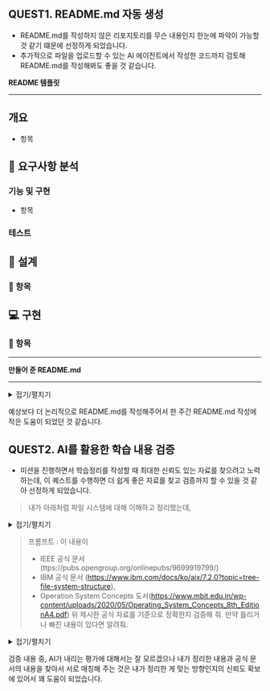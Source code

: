 
## QUEST1. README.md 자동 생성

- README.md를 작성하지 않은 리포지토리를 무슨 내용인지 한눈에 파악이 가능할 것 같기 떄문에 선정하게 되었습니다.
- 추가적으로 파일을 업로드할 수 있는 AI 에이전트에서 작성한 코드까지 검토해 README.md를 작성해봐도 좋을 것 같습니다.

**README 템플릿**

---

## 개요

- 항목

## 📝 요구사항 분석

### 기능 및 구현

- 항목

### 테스트

## 📐 설계

### 📌 항목

## 💻 구현

### 📌 항목

---

**만들어 준 README.md**

---

<details>
<summary>접기/펼치기</summary>

## 개요

이 프로젝트는 Node.js 환경에서 **동기/비동기 처리**, **멀티 스레딩**, **Race Condition 관리**, 그리고 **발행-구독(Publisher-Subscriber) 패턴**의 심층적인 이해와 구현을 목표로 합니다. 특히, Node.js의 이벤트 루프 동작 방식과 멀티 스레드 환경에서의 효율적인 이벤트 관리 및 데이터 동시성 문제를 해결하는 방법에 중점을 둡니다.

## 📝 요구사항 분석

### 기능 및 구현

- **동기/비동기 개념 학습**: Node.js의 동작 방식 및 비동기 처리를 위한 Event Loop 메커니즘을 이해합니다.
- **프로세스, 스레드, 코루틴 학습**: 각 개념의 차이점과 동작 방식을 파악합니다.
- **멀티 스레드 동작 및 활용 조건**: 멀티 스레드가 어떻게 동작하며, 활용하기 위한 전제 조건을 학습합니다.
- **CPU 스케줄링 학습**: 비동기 작업을 CPU가 효율적으로 처리하도록 할당하는 스케줄링 방식을 이해합니다.
- **공유 영역 동시 접근 문제 처리**: 공유 자원에 동시에 접근할 때 발생하는 문제와 해결 방안을 학습합니다.
- **이벤트 처리 방식 학습**: 이벤트 발생 시 이를 처리하는 다양한 방식을 이해합니다.
- **디자인 패턴 학습**: Publisher-Subscriber 패턴과 Observer 패턴의 차이점, 구현 방법, 그리고 Singleton 패턴의 적용 이유를 학습합니다.
- **메시지 큐 학습**: 메시지 큐의 개념과 이벤트를 처리하는 방법을 이해합니다.

---

## 📐 설계

### 📌 멀티 스레드 Race-condition

- **멀티 스레드 환경 설정 도구 선정**: Node.js의 `worker_threads` 모듈을 활용하여 멀티 스레드 환경을 구성합니다.
- **Race-condition 발생 설계**: `worker_threads`를 사용하여 여러 스레드가 동시에 공유하는 변수(예: 카운터)에 접근하여 값을 증가시키는 작업을 수행하도록 설계하여 의도적으로 Race Condition이 발생하도록 합니다.
- **Race-condition 처리 기준 및 설계**:
    - **처리 기준**: Race Condition으로 인한 데이터 불일치 문제를 해결하고, 공유 자원의 일관성을 보장하는 것을 목표로 합니다.
    - **설계**:
        - **Mutex/Semaphore**: 상호 배제(Mutex) 또는 세마포어(Semaphore)와 같은 동기화 메커니즘을 사용하여 공유 자원에 대한 접근을 제어합니다. Node.js `worker_threads`에서 제공하는 `Atomics` 객체를 활용하거나, 별도의 락(Lock) 구현을 고려합니다.
        - **메시지 패싱**: 공유 메모리를 직접 조작하는 대신, 스레드 간 메시지 패싱을 통해 데이터를 교환하여 Race Condition의 발생 가능성을 줄입니다.
            
### 📌 멀티 스레드 환경에서의 발행-구독 패턴을 구현하는 이벤트 매니저

- **Node.js EventEmitter를 사용한 Publisher-Subscriber 패턴 구현 요소 설계**:
    - **Publisher**: 이벤트를 생성하고 `EventManager`에 해당 이벤트를 발행하는 역할을 수행합니다. `EventEmitter` 인스턴스를 내부적으로 사용하여 이벤트를 발행합니다.
    - **Subscriber**: `EventManager`에 특정 이벤트를 구독하고, 해당 이벤트가 발행되었을 때 정의된 콜백 함수를 실행하는 역할을 수행합니다. `EventEmitter.on()` 메서드를 사용하여 이벤트를 리스닝합니다.
    - **EventManager**:
        - **중앙 집중식 이벤트 관리**: `Node.js EventEmitter`를 상속받거나 포함하여 모든 이벤트 구독 및 발행을 처리하는 중앙 허브 역할을 합니다.
        - **이벤트 등록/해제**: `on()`, `off()` (또는 `removeListener()`) 메서드를 통해 `Subscriber`가 이벤트를 등록하거나 해제할 수 있도록 제공합니다.
        - **이벤트 발행**: `emit()` 메서드를 통해 `Publisher`로부터 받은 이벤트를 구독하고 있는 모든 `Subscriber`에게 전달합니다.
        - **Singleton 패턴 적용**: 애플리케이션 내에서 `EventManager`의 인스턴스가 하나만 존재하도록 Singleton 패턴을 적용하여 일관된 이벤트 관리를 보장합니다.
- **동기, 비동기, 지연 처리가 가능한 이벤트 큐 설계**:
    - **이벤트 큐**: 발행된 이벤트를 임시로 저장하는 큐를 구현합니다. `Array` 또는 `Map`과 같은 자료구조를 활용할 수 있습니다.
    - **처리 방식 구분**:
        - **동기 처리**: `emit()` 호출 시 즉시 구독자에게 이벤트를 전달합니다.
        - **비동기 처리**: `process.nextTick()`, `setImmediate()`, 또는 `setTimeout(..., 0)` 등을 사용하여 이벤트 처리를 이벤트 루프의 다음 틱으로 넘겨 비동기적으로 처리합니다. 이는 현재 호출 스택을 블로킹하지 않도록 합니다.
        - **지연 처리**: 특정 시간(예: `setTimeout(..., delay)`) 이후에 이벤트를 처리하도록 스케줄링합니다.
    - **우선순위 큐 (선택 사항)**: 이벤트의 중요도에 따라 우선순위를 부여하여 처리 순서를 제어할 수 있는 큐를 추가로 고려할 수 있습니다.
        

---

## 💻 구현

### 📌 항목

- **Race Condition 발생 코드 구현**: `worker_threads`를 사용하여 공유 변수에 접근하는 코드를 작성하고, Race Condition이 발생하는 것을 시연합니다.
- **Race Condition 해결 코드 구현**: `Atomics` 또는 다른 동기화 기법을 사용하여 Race Condition을 해결하고, 해결 전후의 결과를 비교합니다.
- **`EventManager` 클래스 구현**: `Node.js EventEmitter`를 활용하여 `EventManager` 클래스를 구현하고, Singleton 패턴을 적용합니다.
- **`Publisher` 및 `Subscriber` 클래스/함수 구현**: `EventManager`와 연동하여 이벤트를 발행하고 구독하는 `Publisher`와 `Subscriber`를 구현합니다.
- **이벤트 큐 및 처리 로직 구현**: 동기, 비동기, 지연 처리 기능을 포함하는 이벤트 큐와 이를 관리하는 로직을 구현합니다.
- **테스트 케이스 작성**: 구현된 기능들이 올바르게 동작하는지 확인하기 위한 테스트 코드를 작성합니다.
</details>

예상보다 더 논리적으로 README.md를 작성해주어서 한 주간 README.md 작성에 작은 도움이 되었던 것 같습니다.

## QUEST2. AI를 활용한 학습 내용 검증

- 미션을 진행하면서 학습정리를 작성할 때 최대한 신뢰도 있는 자료를 찾으려고 노력하는데, 이 퀘스트를 수행하면 더 쉽게 좋은 자료를 찾고 검증까지 할 수 있을 것 같아 선정하게 되었습니다.

> 내가 아래처럼 파일 시스템에 대해 이해하고 정리했는데,

<details>
<summary>접기/펼치기</summary>

## ❓ 파일 시스템이란?

밑바닥부터 생각해본다면, 우리는 어떻게 하드디스크나 SSD에 데이터나 파일을 저장하고 읽을까?

하드디스크는 미세한 자성물질이 씌워진 원판을 회전시키며 미세한 단위의 자기 방향으로 그 정보를 기록한다. 또한 SSD는 그 이름인 Solid-State Drive와 같이, 회전하는 부품 없이 반도체만으로 정보를 0과 1의 전기적인 신호로 저장한다.

컴퓨터가 이런 보조기억장치의 정보를 읽어들이려면 하드웨어에서 인식한 전기적 정보를 어떻게 해석할 지, 어떤 크기로 입력을 나누어야 최소 단위가 될 지, 읽은 정보를 어떻게 읽어야 그것이 파일이고 그 파일의 정보를 의미하는 건지 많은 결정 기준을 내리고 처리해줄 무언가가 필요하다.

🔷 **파일 시스템**이란, **운영체제에서 파일이나 데이터를 규칙에 따라 효율적으로 하드웨어에 읽고, 쓰고, 검색하고 관리할 수 있도록 체계적으로 관리해주는 인터페이스 & 프로그램**이다. **OS의 커널 요소**로서, 파일 시스템은 물리적인 입력 정보를 해석해 사용자가 이해할 수 있는 파일 시스템 구조로 표현해준다.

각각의 OS마다, 호환이 가능한 파일 시스템이 다르다. Windows를 예시로 들어보면, Windows는 디스크 드라이브를 NTFS라는 파일 시스템 형태로 읽어 사용하는 것이 가장 호환성이 좋은 편이다.

파일 시스템은 저장장치와 사용자 사이에서 데이터를 처리하는 프로그램과 동시에 인터페이스로 동작한다. 특정 파일 시스템의 저장 형식으로 저장장치의 파티션이 구성되어 있다면, OS에서 동작하는 파일 시스템이 그 저장장치를 해당 파일 시스템 형식에 맞게 해석해 논리적으로 파일 시스템을 형성한다.

🔷 정리하면 다음과 같이 나타낼 수 있다.

- 파일 시스템은 물리적인 저장장치에 접근해 OS나 응용 프로그램들이 실제 물리적 데이터를 처리할 필요 없이 파일과 데이터를 다룰 수 있도록 해주는 인터페이스이다.
- 파일 시스템은 저장장치의 물리적 신호 바이트를 논리적인 파일 구조로 조직하고 나타내 우리가 파일과 디렉토리를 조작하면 그에 맞게 저장장치에서 읽고 쓰는 동작을 수행한다.
- OS의 커널에 **파일 시스템을 처리할 수 있는 프로그램**(드라이버)이 존재한다. 이 프로그램이 지원하는 파일 시스템 형식이 서로 다르기 때문에, OS 마다 지원 가능한 파일 시스템이 서로 다르다.
</details>

> 프롬프트 : 이 내용이 
> - IEEE 공식 문서 (ttps://pubs.opengroup.org/onlinepubs/9699919799/)
> - IBM 공식 문서 (https://www.ibm.com/docs/ko/aix/7.2.0?topic=tree-file-system-structure), 
> - Operation System Concepts 도서(https://www.mbit.edu.in/wp-content/uploads/2020/05/Operating_System_Concepts_8th_EditionA4.pdf)
> 위 제시한 공식 자료를 기준으로 정확한지 검증해 줘. 만약 틀리거나 빠진 내용이 있다면 알려줘.

<details>
<summary>접기/펼치기</summary>

### 검증 결과 및 보충/강조 내용

**1. "밑바닥부터 생각해본다면, 우리는 어떻게 하드디스크나 SSD에 데이터나 파일을 저장하고 읽을까?"**

- **정확성**: 하드디스크와 SSD의 물리적 저장 방식에 대한 설명은 간략하지만 정확합니다.
    
- **보충/강조**: 이 부분은 파일 시스템이 **물리적인 저장 매체의 특성과 논리적인 파일 구조 사이의 추상화 계층**임을 잘 보여주는 도입부입니다.
    

**2. "컴퓨터가 이런 보조기억장치의 정보를 읽어들이려면 하드웨어에서 인식한 전기적 정보를 어떻게 해석할 지, 어떤 크기로 입력을 나누어야 최소 단위가 될 지, 읽은 정보를 어떻게 읽어야 그것이 파일이고 그 파일의 정보를 의미하는 건지 많은 결정 기준을 내리고 처리해줄 무언가가 필요하다."**

- **정확성**: 파일 시스템의 필요성을 잘 설명하고 있습니다. 특히 "어떤 크기로 입력을 나누어야 최소 단위가 될 지" 부분은 파일 시스템이 데이터를 **블록(block) 단위**로 관리한다는 핵심 개념을 내포하고 있습니다.
    
- **보충/강조**: 이 "최소 단위"가 곧 "블록" 또는 "클러스터"이며, 파일 시스템은 이러한 논리적인 블록들을 물리적인 디스크 섹터에 매핑하는 역할을 수행합니다.
    

**3. "🔷 파일 시스템이란, 운영체제에서 파일이나 데이터를 규칙에 따라 효율적으로 하드웨어에 읽고, 쓰고, 검색하고 관리할 수 있도록 체계적으로 관리해주는 인터페이스 & 프로그램이다. OS의 커널 요소로서, 파일 시스템은 물리적인 입력 정보를 해석해 사용자가 이해할 수 있는 파일 시스템 구조로 표현해준다."**

- **정확성**: 파일 시스템의 정의를 매우 정확하게 설명하고 있습니다. "인터페이스 & 프로그램"이라는 표현은 추상화 계층으로서의 역할과 실제 구현체로서의 역할을 동시에 잘 나타냅니다. "OS의 커널 요소"라는 점도 중요합니다.
    
- **참고 자료 매칭**:
    
    - **Operating System Concepts (8th Ed., Chapter 10: File-System Interface, Chapter 11: File-System Implementation)**: 파일 시스템을 "파일을 저장하고 조직하는 방법"으로 정의하며, 사용자에게는 논리적인 저장 장치로 보이지만 실제로는 물리적인 디스크 블록에 매핑된다고 설명합니다. 또한, 파일 시스템은 OS의 중요한 컴포넌트이며, 커널의 일부로 구현된다고 명시합니다.
        
    - **IBM 공식 문서**: 파일 시스템이 데이터와 파일을 저장하고 조직하는 구조를 제공하며, 사용자에게 파일에 접근하는 방식을 추상화한다고 설명합니다.
        

**4. "각각의 OS마다, 호환이 가능한 파일 시스템이 다르다. Windows를 예시로 들어보면, Windows는 디스크 드라이브를 NTFS라는 파일 시스템 형태로 읽어 사용하는 것이 가장 호환성이 좋은 편이다."**

- **정확성**: OS마다 지원하는 파일 시스템이 다르다는 점과 Windows의 NTFS 예시는 정확합니다.
    
- **보충/강조**: 이는 파일 시스템이 **특정 OS에 종속적이거나 최적화될 수 있음**을 의미합니다. (예: Linux의 ext4, macOS의 APFS 등)
    

**5. "파일 시스템은 저장장치와 사용자 사이에서 데이터를 처리하는 프로그램과 동시에 인터페이스로 동작한다. 특정 파일 시스템의 저장 형식으로 저장장치의 파티션이 구성되어 있다면, OS에서 동작하는 파일 시스템이 그 저장장치를 해당 파일 시스템 형식에 맞게 해석해 논리적으로 파일 시스템을 형성한다."**

- **정확성**: 파일 시스템의 역할과 동작 방식을 명확하게 설명하고 있습니다. "논리적으로 파일 시스템을 형성한다"는 표현은 물리적 저장 공간 위에 추상화된 계층을 제공한다는 점을 잘 나타냅니다.
    
- **참고 자료 매칭**:
    
    - **Operating System Concepts**: 파일 시스템은 디스크의 물리적 특성을 추상화하여 사용자에게는 논리적인 데이터 저장소로 보이게 한다고 강조합니다. 디스크는 섹터들의 배열로 보이지만, 파일 시스템은 이를 파일과 디렉토리의 계층 구조로 매핑합니다.
        

**6. "🔷 정리하면 다음과 같이 나타낼 수 있다."**

- **첫 번째 항목**: "파일 시스템은 물리적인 저장장치에 접근해 OS나 응용 프로그램들이 실제 물리적 데이터를 처리할 필요 없이 파일과 데이터를 다룰 수 있도록 해주는 인터페이스이다."
    
    - **정확성**: **추상화 계층**으로서의 파일 시스템 역할을 잘 요약했습니다. 매우 중요한 포인트입니다.
        
- **두 번째 항목**: "파일 시스템은 저장장치의 물리적 신호 바이트를 논리적인 파일 구조로 조직하고 나타내 우리가 파일과 디렉토리를 조작하면 그에 맞게 저장장치에서 읽고 쓰는 동작을 수행한다."
    
    - **정확성**: **물리적-논리적 매핑**의 역할을 잘 설명했습니다. 파일과 디렉토리의 개념은 파일 시스템이 제공하는 핵심적인 논리적 구조입니다.
        
- **세 번째 항목**: "OS의 커널에 **파일 시스템을 처리할 수 있는 프로그램**(드라이버)이 존재한다. 이 프로그램이 지원하는 파일 시스템 형식이 서로 다르기 때문에, OS 마다 지원 가능한 파일 시스템이 서로 다르다."
    
    - **정확성**: 파일 시스템 구현이 **커널 내의 모듈 또는 드라이버 형태**로 존재한다는 점을 정확히 언급했습니다. 이는 앞서 "OS의 커널 요소"라는 설명과 일관됩니다.
        

### 빠지거나 보충할 수 있는 내용 (필수적이지는 않으나 이해를 심화시키는 데 도움)

- **메타데이터 (Metadata)**: 파일 시스템의 중요한 역할 중 하나는 파일의 내용뿐만 아니라 파일의 이름, 크기, 생성 날짜, 수정 날짜, 소유자, 접근 권한 등 파일에 대한 정보(메타데이터)를 관리하는 것입니다. 이 메타데이터는 파일 시스템이 파일을 효율적으로 찾고, 관리하며, 접근을 제어하는 데 필수적입니다.
    
- **디렉토리 구조 (Directory Structure)**: 파일 시스템은 일반적으로 계층적인 디렉토리 구조(트리 구조)를 사용하여 파일을 조직합니다. 이는 사용자가 파일을 논리적으로 분류하고 쉽게 탐색할 수 있도록 돕습니다. (IBM 문서는 "tree-structured file system"을 명시)
    
- **파일 시스템의 핵심 기능**:
    
    - **파일 생성 및 삭제 (Create/Delete)**
        
    - **파일 읽기 및 쓰기 (Read/Write)**
        
    - **파일 열기 및 닫기 (Open/Close)**
        
    - **파일 위치 탐색 (Seek)**
        
    - **디렉토리 생성 및 삭제 (Create/Delete Directory)**
        
    - **디렉토리 내용 나열 (List Directory)**
        
- **일관성 및 신뢰성**: 파일 시스템은 시스템 크래시나 전원 장애 시에도 데이터의 일관성과 무결성을 유지하려는 메커니즘을 가집니다 (예: 저널링 파일 시스템). 이 부분은 고급 주제지만, 파일 시스템의 중요성을 더욱 부각시킬 수 있습니다.
    
- **블록 할당 (Block Allocation)**: 파일 시스템은 파일의 데이터를 저장 장치의 블록들에 어떻게 할당할지 결정합니다. 연속 할당, 연결 할당, 색인 할당 등의 방법이 있습니다.
    

### 결론

제시해주신 파일 시스템에 대한 내용은 **매우 정확하고 핵심적인 개념들을 잘 정리**하고 있습니다. IEEE, IBM, Operating System Concepts 도서의 내용을 충실히 반영하고 있으며, 파일 시스템의 본질적인 역할과 필요성을 명확하게 설명합니다. 위에서 제시한 보충 내용들은 이해를 더욱 심화시키기 위한 추가적인 관점이며, 현재 정리된 내용만으로도 파일 시스템에 대한 기본적인 이해를 갖추는 데 전혀 문제가 없습니다.

</details>

검증 내용 중, AI가 내리는 평가에 대해서는 잘 모르겠으나 내가 정리한 내용과 공식 문서의 내용을 찾아서 서로 매칭해 주는 것은 내가 정리한 게 맞는 방향인지의 신뢰도 확보에 있어서 꽤 도움이 되었습니다.
